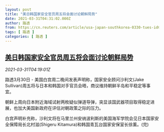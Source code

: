 ```yaml
---
layout: post
title: "美日韩国家安全官员周五将会面讨论朝鲜局势"
date: 2021-03-31T04:31:02.000Z
author: 路透
from: https://cn.reuters.com/article/usa-japan-southkorea-0330-tues-idCNKBS2BN0EO
tags: [ 路透 ]
categories: [ 路透 ]
---
```

<!--1617165062000-->
[美日韩国家安全官员周五将会面讨论朝鲜局势](https://cn.reuters.com/article/usa-japan-southkorea-0330-tues-idCNKBS2BN0EO)
------

<div>
<div><i>2021-03-31T04:19:01Z</i></div><p>路透3月30日 - 美国白宫周二晚间发表声明称，国家安全顾问沙利文(Jake Sullivan)周五将与日本和韩国对手官员会晤，商议维持朝鲜半岛和平稳定等事宜。</p><p>朝鲜上周向日本附近海域试射两枚疑似弹道导弹，突显该国武器项目取得稳定进展，也加大美国新政府在评估对朝政策之际的压力。</p><p>白宫声明补充称，沙利文将在马里兰州安纳波利斯的美国海军学院会见日本国家安全保障局长北村滋(Shigeru Kitamura)和韩国青瓦台国家安保室长徐薰。(完)</p>
</div>
